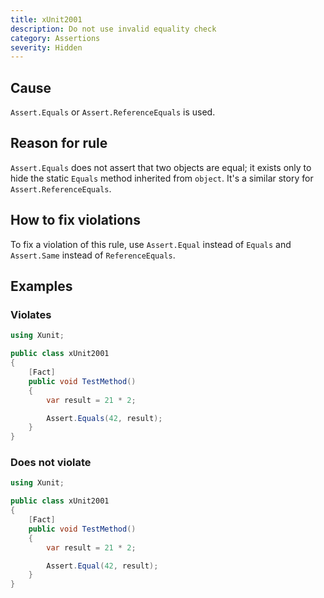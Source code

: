 ```yaml
---
title: xUnit2001
description: Do not use invalid equality check
category: Assertions
severity: Hidden
---
```


## Cause

`Assert.Equals` or `Assert.ReferenceEquals` is used.

## Reason for rule

`Assert.Equals` does not assert that two objects are equal; it exists only to hide the static `Equals` method inherited from `object`. It's a similar story for `Assert.ReferenceEquals`.

## How to fix violations

To fix a violation of this rule, use `Assert.Equal` instead of `Equals` and `Assert.Same` instead of `ReferenceEquals`.

## Examples

### Violates

```csharp
using Xunit;

public class xUnit2001
{
    [Fact]
    public void TestMethod()
    {
        var result = 21 * 2;

        Assert.Equals(42, result);
    }
}
```

### Does not violate

```csharp
using Xunit;

public class xUnit2001
{
    [Fact]
    public void TestMethod()
    {
        var result = 21 * 2;

        Assert.Equal(42, result);
    }
}
```
